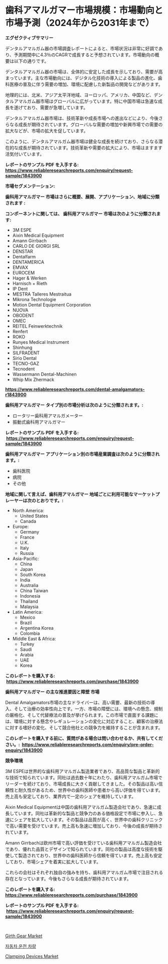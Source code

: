<p><h1>歯科アマルガマー市場規模：市場動向と市場予測（2024年から2031年まで）</h1></p><p><strong>エグゼクティブサマリー</strong></p>
<p><p>デンタルアマルガム器の市場調査レポートによると、市場状況は非常に好調であり、予測期間中に4.3％のCAGRで成長すると予想されています。市場動向の概要は以下の通りです。</p><p>デンタルアマルガム器の市場は、全体的に安定した成長を示しており、需要が高まっています。主な市場動向には、デジタル化技術の導入による製品の進化、歯科医療の普及に伴う需要の増加、環境に配慮した新製品の開発などがあります。</p><p>地理的には、北米、アジア太平洋地域、ヨーロッパ、アメリカ、中国など、デンタルアマルガム器市場はグローバルに広がっています。特に中国市場は急速な成長を遂げており、需要が急増しています。</p><p>デンタルアマルガム器市場は、技術革新や成長市場への進出などにより、今後さらなる成長が期待されています。グローバルな需要の増加や新興市場での需要の拡大などが、市場の拡大を促しています。</p><p>このように、デンタルアマルガム器市場は健全な成長を続けており、さらなる潜在的な成長が期待されています。技術革新や需要の拡大により、市場はますます活気付いています。</p></p>
<p><strong>レポートのサンプル PDF を入手する: <a href="https://www.reliableresearchreports.com/enquiry/request-sample/1843900">https://www.reliableresearchreports.com/enquiry/request-sample/1843900</a></strong></p>
<p><strong>市場セグメンテーション:</strong></p>
<p><strong> 歯科用アマルガマー 市場はさらに概要、展開、アプリケーション、地域に分類されます :</strong></p>
<p><strong>コンポーネントに関しては、 歯科用アマルガマー 市場は次のように分類されます: &nbsp;</strong></p>
<p><ul><li>3M ESPE</li><li>Aixin Medical Equipment</li><li>Amann Girrbach</li><li>CARLO DE GIORGI SRL</li><li>DENSTAR</li><li>Dentalfarm</li><li>DENTAMERICA</li><li>EMVAX</li><li>EUROCEM</li><li>Hager & Werken</li><li>Harnisch + Rieth</li><li>IP Dent</li><li>MESTRA Talleres Mestraitua</li><li>Mikrona Technologie</li><li>Motion Dental Equipment Corporation</li><li>NUOVA</li><li>OBODENT</li><li>OMEC</li><li>REITEL Feinwerktechnik</li><li>Renfert</li><li>ROKO</li><li>Runyes Medical Instrument</li><li>Shinhung</li><li>SILFRADENT</li><li>Sirio Dental</li><li>TECNO-GAZ</li><li>Tecnodent</li><li>Wassermann Dental-Machinen</li><li>Whip Mix
    Zhermack</li></ul></p>
<p><strong><a href="https://www.reliableresearchreports.com/dental-amalgamators-r1843900">https://www.reliableresearchreports.com/dental-amalgamators-r1843900</a></strong></p>
<p><strong> 歯科用アマルガマー タイプ別の市場分析は次のように分類されます。:</strong></p>
<p><ul><li>ロータリー歯科用アマルガメーター</li><li>振動式歯科用アマルガマー</li></ul></p>
<p><strong>レポートのサンプル PDF を入手する: &nbsp;<a href="https://www.reliableresearchreports.com/enquiry/request-sample/1843900">https://www.reliableresearchreports.com/enquiry/request-sample/1843900</a></strong></p>
<p><strong> 歯科用アマルガマー アプリケーション別の市場産業調査は次のように分類されます。:</strong></p>
<p><ul><li>歯科医院</li><li>病院</li><li>その他</li></ul></p>
<p><strong>地域に関して言えば、歯科用アマルガマー 地域ごとに利用可能なマーケットプレーヤーは次のとおりです。:</strong></p>
<p><ul>
    <li>
        North America:
        <ul>
            <li>United States</li>
            <li>Canada</li>
        </ul>
    </li>
    <li>
        Europe:
        <ul>
            <li>Germany</li>
            <li>France</li>
            <li>U.K.</li>
            <li>Italy</li>
            <li>Russia</li>
        </ul>
    </li>
    <li>
        Asia-Pacific:
        <ul>
            <li>China</li>
            <li>Japan</li>
            <li>South Korea</li>
            <li>India</li>
            <li>Australia</li>
            <li>China Taiwan</li>
            <li>Indonesia</li>
            <li>Thailand</li>
            <li>Malaysia</li>
        </ul>
    </li>
    <li>
        Latin America:
        <ul>
            <li>Mexico</li>
            <li>Brazil</li>
            <li>Argentina Korea</li>
            <li>Colombia</li>
        </ul>
    </li>
    <li>
        Middle East & Africa:
        <ul>
            <li>Turkey</li>
            <li>Saudi</li>
            <li>Arabia</li>
            <li>UAE</li>
            <li>Korea</li>
        </ul>
    </li>
    </ul></p>
<p><strong>このレポートを購入する: &nbsp;<a href="https://www.reliableresearchreports.com/purchase/1843900">https://www.reliableresearchreports.com/purchase/1843900</a></strong></p>
<p><strong>歯科用アマルガマー の主な推進要因と障壁 市場</strong></p>
<p><p>Dental Amalgamators市場の主なドライバーは、高い需要、最新の技術の導入、そして治療の効率性向上です。一方、市場の障壁には、環境への懸念、規制の厳格化、そして代替療法の普及が挙げられます。この市場で直面する課題には、環境に対する懸念やレギュレーションの変化に対応すること、顧客の治療法に対する嗜好の変化、そして競合他社との競争力を維持することが含まれます。</p></p>
<p><strong>このレポートを購入する前に、質問がある場合は問い合わせるか、共有してください。:&nbsp; <a href="https://www.reliableresearchreports.com/enquiry/pre-order-enquiry/1843900">https://www.reliableresearchreports.com/enquiry/pre-order-enquiry/1843900</a></strong></p>
<p><strong>競争環境</strong></p>
<p><p>3M ESPEは世界的な歯科用アマルガム製造業者であり、高品質な製品と革新的な技術で知られています。同社は過去数十年にわたり、歯科用アマルガム市場でリーダーを続けており、市場成長に大きく貢献してきました。その製品は高い信頼性と耐久性があるため、世界中の歯科医師や患者から高い評価を得ています。売上高も安定しており、業界内で一定のシェアを維持しています。</p><p>Aixin Medical Equipmentは中国の歯科用アマルガム製造会社であり、急速に成長しています。同社は革新的な製品と競争力のある価格設定で市場に参入し、急速にシェアを拡大しています。その製品は品質が高く、世界中の歯科クリニックで高い需要を受けています。売上高も急速に増加しており、今後の成長が期待されています。</p><p>Amann Girrbachは欧州市場で高い評価を受けている歯科用アマルガム製造会社であり、優れた品質とデザインで知られています。同社の製品は高度な技術を駆使して製造されており、世界中の歯科医師から信頼を得ています。売上高も安定しており、市場シェアを着実に拡大しています。</p><p>これらの会社はそれぞれ独自の強みを持ち、歯科用アマルガム市場で注目される存在となっています。今後もさらなる成長が期待されています。</p></p>
<p><strong>このレポートを購入する: &nbsp; <a href="https://www.reliableresearchreports.com/purchase/1843900">https://www.reliableresearchreports.com/purchase/1843900</a></strong></p>
<p><strong>レポートのサンプル PDF を入手する: &nbsp;<a href="https://www.reliableresearchreports.com/enquiry/request-sample/1843900">https://www.reliableresearchreports.com/enquiry/request-sample/1843900</a></strong><strong></strong></p>
<p>&nbsp;</p>
<p><p><a href="https://github.com/seekum/Market-Research-Report-List-2/blob/main/girth-gear-market.md">Girth Gear Market</a></p><p><a href="https://github.com/JonHarrtis67676y/Market-Research-Report-List-1/blob/main/533583520730.md">자동차 운전 차량</a></p><p><a href="https://github.com/nancykennedykellievqfqt2/Market-Research-Report-List-2/blob/main/clamping-devices-market.md">Clamping Devices Market</a></p></p>